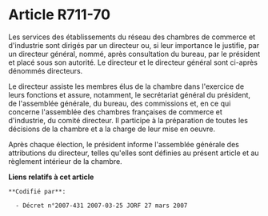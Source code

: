 # Article R711-70

Les services des établissements du réseau des chambres de commerce et d'industrie sont dirigés par un directeur ou, si leur
importance le justifie, par un directeur général, nommé, après consultation du bureau, par le président et placé sous son
autorité. Le directeur et le directeur général sont ci-après dénommés directeurs.

Le directeur assiste les membres élus de la chambre dans l'exercice de leurs fonctions et assure, notamment, le secrétariat
général du président, de l'assemblée générale, du bureau, des commissions et, en ce qui concerne l'assemblée des chambres
françaises de commerce et d'industrie, du comité directeur. Il participe à la préparation de toutes les décisions de la
chambre et a la charge de leur mise en oeuvre.

Après chaque élection, le président informe l'assemblée générale des attributions du directeur, telles qu'elles sont définies
au présent article et au règlement intérieur de la chambre.

**Liens relatifs à cet article**

	**Codifié par**:

	  - Décret n°2007-431 2007-03-25 JORF 27 mars 2007
